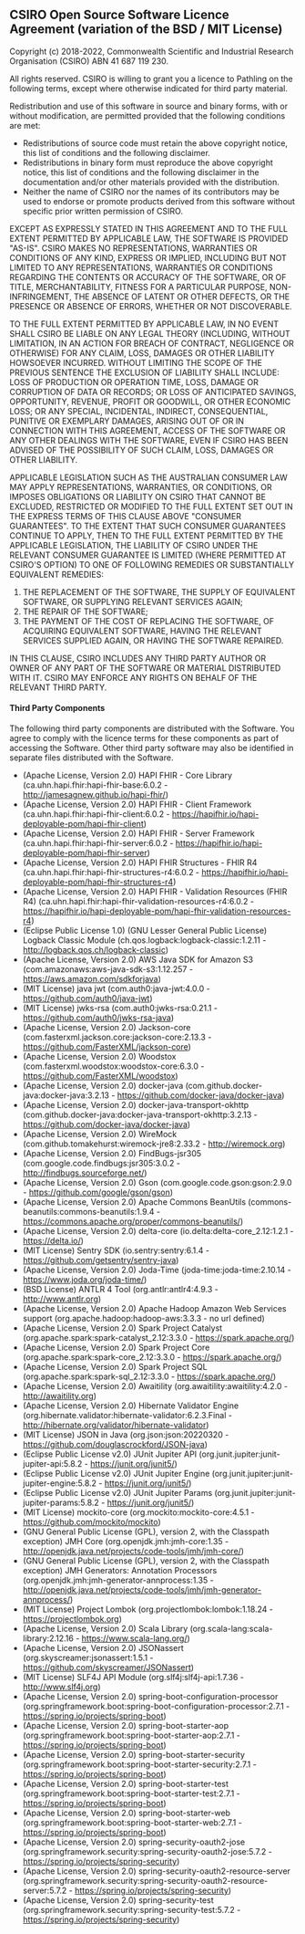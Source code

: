 ## CSIRO Open Source Software Licence Agreement (variation of the BSD / MIT License)

Copyright (c) 2018-2022, Commonwealth Scientific and Industrial Research
Organisation (CSIRO) ABN 41 687 119 230.

All rights reserved. CSIRO is willing to grant you a licence to Pathling on the
following terms, except where otherwise indicated for third party material.

Redistribution and use of this software in source and binary forms, with or
without modification, are permitted provided that the following conditions are
met:

* Redistributions of source code must retain the above copyright notice, this
  list of conditions and the following disclaimer.
* Redistributions in binary form must reproduce the above copyright notice, this
  list of conditions and the following disclaimer in the documentation and/or
  other materials provided with the distribution.
* Neither the name of CSIRO nor the names of its contributors may be used to
  endorse or promote products derived from this software without specific prior
  written permission of CSIRO.

EXCEPT AS EXPRESSLY STATED IN THIS AGREEMENT AND TO THE FULL EXTENT PERMITTED BY
APPLICABLE LAW, THE SOFTWARE IS PROVIDED "AS-IS". CSIRO MAKES NO
REPRESENTATIONS, WARRANTIES OR CONDITIONS OF ANY KIND, EXPRESS OR IMPLIED,
INCLUDING BUT NOT LIMITED TO ANY REPRESENTATIONS, WARRANTIES OR CONDITIONS
REGARDING THE CONTENTS OR ACCURACY OF THE SOFTWARE, OR OF TITLE,
MERCHANTABILITY, FITNESS FOR A PARTICULAR PURPOSE, NON-INFRINGEMENT, THE ABSENCE
OF LATENT OR OTHER DEFECTS, OR THE PRESENCE OR ABSENCE OF ERRORS, WHETHER OR NOT
DISCOVERABLE.

TO THE FULL EXTENT PERMITTED BY APPLICABLE LAW, IN NO EVENT SHALL CSIRO BE
LIABLE ON ANY LEGAL THEORY (INCLUDING, WITHOUT LIMITATION, IN AN ACTION FOR
BREACH OF CONTRACT, NEGLIGENCE OR OTHERWISE) FOR ANY CLAIM, LOSS, DAMAGES OR
OTHER LIABILITY HOWSOEVER INCURRED.  WITHOUT LIMITING THE SCOPE OF THE PREVIOUS
SENTENCE THE EXCLUSION OF LIABILITY SHALL INCLUDE: LOSS OF PRODUCTION OR
OPERATION TIME, LOSS, DAMAGE OR CORRUPTION OF DATA OR RECORDS; OR LOSS OF
ANTICIPATED SAVINGS, OPPORTUNITY, REVENUE, PROFIT OR GOODWILL, OR OTHER ECONOMIC
LOSS; OR ANY SPECIAL, INCIDENTAL, INDIRECT, CONSEQUENTIAL, PUNITIVE OR EXEMPLARY
DAMAGES, ARISING OUT OF OR IN CONNECTION WITH THIS AGREEMENT, ACCESS OF THE
SOFTWARE OR ANY OTHER DEALINGS WITH THE SOFTWARE, EVEN IF CSIRO HAS BEEN ADVISED
OF THE POSSIBILITY OF SUCH CLAIM, LOSS, DAMAGES OR OTHER LIABILITY.

APPLICABLE LEGISLATION SUCH AS THE AUSTRALIAN CONSUMER LAW MAY APPLY
REPRESENTATIONS, WARRANTIES, OR CONDITIONS, OR IMPOSES OBLIGATIONS OR LIABILITY
ON CSIRO THAT CANNOT BE EXCLUDED, RESTRICTED OR MODIFIED TO THE FULL EXTENT SET
OUT IN THE EXPRESS TERMS OF THIS CLAUSE ABOVE "CONSUMER GUARANTEES".  TO THE
EXTENT THAT SUCH CONSUMER GUARANTEES CONTINUE TO APPLY, THEN TO THE FULL EXTENT
PERMITTED BY THE APPLICABLE LEGISLATION, THE LIABILITY OF CSIRO UNDER THE
RELEVANT CONSUMER GUARANTEE IS LIMITED (WHERE PERMITTED AT CSIRO'S OPTION) TO
ONE OF FOLLOWING REMEDIES OR SUBSTANTIALLY EQUIVALENT REMEDIES:

1. THE REPLACEMENT OF THE SOFTWARE, THE SUPPLY OF EQUIVALENT SOFTWARE, OR
   SUPPLYING RELEVANT SERVICES AGAIN;
2. THE REPAIR OF THE SOFTWARE;
3. THE PAYMENT OF THE COST OF REPLACING THE SOFTWARE, OF ACQUIRING EQUIVALENT
   SOFTWARE, HAVING THE RELEVANT SERVICES SUPPLIED AGAIN, OR HAVING THE SOFTWARE
   REPAIRED.

IN THIS CLAUSE, CSIRO INCLUDES ANY THIRD PARTY AUTHOR OR OWNER OF ANY PART OF
THE SOFTWARE OR MATERIAL DISTRIBUTED WITH IT.  CSIRO MAY ENFORCE ANY RIGHTS ON
BEHALF OF THE RELEVANT THIRD PARTY.


#### Third Party Components

The following third party components are distributed with the Software. You
agree to comply with the licence terms for these components as part of
accessing the Software. Other third party software may also be identified in
separate files distributed with the Software.

* (Apache License, Version 2.0) HAPI FHIR - Core Library (ca.uhn.hapi.fhir:hapi-fhir-base:6.0.2 - http://jamesagnew.github.io/hapi-fhir/)
* (Apache License, Version 2.0) HAPI FHIR - Client Framework (ca.uhn.hapi.fhir:hapi-fhir-client:6.0.2 - https://hapifhir.io/hapi-deployable-pom/hapi-fhir-client)
* (Apache License, Version 2.0) HAPI FHIR - Server Framework (ca.uhn.hapi.fhir:hapi-fhir-server:6.0.2 - https://hapifhir.io/hapi-deployable-pom/hapi-fhir-server)
* (Apache License, Version 2.0) HAPI FHIR Structures - FHIR R4 (ca.uhn.hapi.fhir:hapi-fhir-structures-r4:6.0.2 - https://hapifhir.io/hapi-deployable-pom/hapi-fhir-structures-r4)
* (Apache License, Version 2.0) HAPI FHIR - Validation Resources (FHIR R4) (ca.uhn.hapi.fhir:hapi-fhir-validation-resources-r4:6.0.2 - https://hapifhir.io/hapi-deployable-pom/hapi-fhir-validation-resources-r4)
* (Eclipse Public License 1.0) (GNU Lesser General Public License) Logback Classic Module (ch.qos.logback:logback-classic:1.2.11 - http://logback.qos.ch/logback-classic)
* (Apache License, Version 2.0) AWS Java SDK for Amazon S3 (com.amazonaws:aws-java-sdk-s3:1.12.257 - https://aws.amazon.com/sdkforjava)
* (MIT License) java jwt (com.auth0:java-jwt:4.0.0 - https://github.com/auth0/java-jwt)
* (MIT License) jwks-rsa (com.auth0:jwks-rsa:0.21.1 - https://github.com/auth0/jwks-rsa-java)
* (Apache License, Version 2.0) Jackson-core (com.fasterxml.jackson.core:jackson-core:2.13.3 - https://github.com/FasterXML/jackson-core)
* (Apache License, Version 2.0) Woodstox (com.fasterxml.woodstox:woodstox-core:6.3.0 - https://github.com/FasterXML/woodstox)
* (Apache License, Version 2.0) docker-java (com.github.docker-java:docker-java:3.2.13 - https://github.com/docker-java/docker-java)
* (Apache License, Version 2.0) docker-java-transport-okhttp (com.github.docker-java:docker-java-transport-okhttp:3.2.13 - https://github.com/docker-java/docker-java)
* (Apache License, Version 2.0) WireMock (com.github.tomakehurst:wiremock-jre8:2.33.2 - http://wiremock.org)
* (Apache License, Version 2.0) FindBugs-jsr305 (com.google.code.findbugs:jsr305:3.0.2 - http://findbugs.sourceforge.net/)
* (Apache License, Version 2.0) Gson (com.google.code.gson:gson:2.9.0 - https://github.com/google/gson/gson)
* (Apache License, Version 2.0) Apache Commons BeanUtils (commons-beanutils:commons-beanutils:1.9.4 - https://commons.apache.org/proper/commons-beanutils/)
* (Apache License, Version 2.0) delta-core (io.delta:delta-core_2.12:1.2.1 - https://delta.io/)
* (MIT License) Sentry SDK (io.sentry:sentry:6.1.4 - https://github.com/getsentry/sentry-java)
* (Apache License, Version 2.0) Joda-Time (joda-time:joda-time:2.10.14 - https://www.joda.org/joda-time/)
* (BSD License) ANTLR 4 Tool (org.antlr:antlr4:4.9.3 - http://www.antlr.org)
* (Apache License, Version 2.0) Apache Hadoop Amazon Web Services support (org.apache.hadoop:hadoop-aws:3.3.3 - no url defined)
* (Apache License, Version 2.0) Spark Project Catalyst (org.apache.spark:spark-catalyst_2.12:3.3.0 - https://spark.apache.org/)
* (Apache License, Version 2.0) Spark Project Core (org.apache.spark:spark-core_2.12:3.3.0 - https://spark.apache.org/)
* (Apache License, Version 2.0) Spark Project SQL (org.apache.spark:spark-sql_2.12:3.3.0 - https://spark.apache.org/)
* (Apache License, Version 2.0) Awaitility (org.awaitility:awaitility:4.2.0 - http://awaitility.org)
* (Apache License, Version 2.0) Hibernate Validator Engine (org.hibernate.validator:hibernate-validator:6.2.3.Final - http://hibernate.org/validator/hibernate-validator)
* (MIT License) JSON in Java (org.json:json:20220320 - https://github.com/douglascrockford/JSON-java)
* (Eclipse Public License v2.0) JUnit Jupiter API (org.junit.jupiter:junit-jupiter-api:5.8.2 - https://junit.org/junit5/)
* (Eclipse Public License v2.0) JUnit Jupiter Engine (org.junit.jupiter:junit-jupiter-engine:5.8.2 - https://junit.org/junit5/)
* (Eclipse Public License v2.0) JUnit Jupiter Params (org.junit.jupiter:junit-jupiter-params:5.8.2 - https://junit.org/junit5/)
* (MIT License) mockito-core (org.mockito:mockito-core:4.5.1 - https://github.com/mockito/mockito)
* (GNU General Public License (GPL), version 2, with the Classpath exception) JMH Core (org.openjdk.jmh:jmh-core:1.35 - http://openjdk.java.net/projects/code-tools/jmh/jmh-core/)
* (GNU General Public License (GPL), version 2, with the Classpath exception) JMH Generators: Annotation Processors (org.openjdk.jmh:jmh-generator-annprocess:1.35 - http://openjdk.java.net/projects/code-tools/jmh/jmh-generator-annprocess/)
* (MIT License) Project Lombok (org.projectlombok:lombok:1.18.24 - https://projectlombok.org)
* (Apache License, Version 2.0) Scala Library (org.scala-lang:scala-library:2.12.16 - https://www.scala-lang.org/)
* (Apache License, Version 2.0) JSONassert (org.skyscreamer:jsonassert:1.5.1 - https://github.com/skyscreamer/JSONassert)
* (MIT License) SLF4J API Module (org.slf4j:slf4j-api:1.7.36 - http://www.slf4j.org)
* (Apache License, Version 2.0) spring-boot-configuration-processor (org.springframework.boot:spring-boot-configuration-processor:2.7.1 - https://spring.io/projects/spring-boot)
* (Apache License, Version 2.0) spring-boot-starter-aop (org.springframework.boot:spring-boot-starter-aop:2.7.1 - https://spring.io/projects/spring-boot)
* (Apache License, Version 2.0) spring-boot-starter-security (org.springframework.boot:spring-boot-starter-security:2.7.1 - https://spring.io/projects/spring-boot)
* (Apache License, Version 2.0) spring-boot-starter-test (org.springframework.boot:spring-boot-starter-test:2.7.1 - https://spring.io/projects/spring-boot)
* (Apache License, Version 2.0) spring-boot-starter-web (org.springframework.boot:spring-boot-starter-web:2.7.1 - https://spring.io/projects/spring-boot)
* (Apache License, Version 2.0) spring-security-oauth2-jose (org.springframework.security:spring-security-oauth2-jose:5.7.2 - https://spring.io/projects/spring-security)
* (Apache License, Version 2.0) spring-security-oauth2-resource-server (org.springframework.security:spring-security-oauth2-resource-server:5.7.2 - https://spring.io/projects/spring-security)
* (Apache License, Version 2.0) spring-security-test (org.springframework.security:spring-security-test:5.7.2 - https://spring.io/projects/spring-security)
